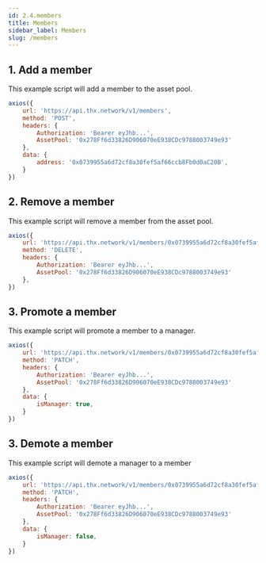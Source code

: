 ```yaml
---
id: 2.4.members
title: Members
sidebar_label: Members
slug: /members
---
```


## 1. Add a member

This example script will add a member to the asset pool.

```javascript
axios({
    url: 'https://api.thx.network/v1/members',
    method: 'POST',
    headers: {
        Authorization: 'Bearer eyJhb...',
        AssetPool: '0x278Ff6d33826D906070eE938CDc9788003749e93'
    },
    data: {
        address: '0x0739955a6d72cf8a30fef5af66ccb8Fb0d0aC20B',
    }
})
```

## 2. Remove a member

This example script will remove a member from the asset pool.

```javascript
axios({
    url: 'https://api.thx.network/v1/members/0x0739955a6d72cf8a30fef5af66ccb8Fb0d0aC20B',
    method: 'DELETE',
    headers: {
        Authorization: 'Bearer eyJhb...',
        AssetPool: '0x278Ff6d33826D906070eE938CDc9788003749e93'
    },
})
```

## 3. Promote a member

This example script will promote a member to a manager.

```javascript
axios({
    url: 'https://api.thx.network/v1/members/0x0739955a6d72cf8a30fef5af66ccb8Fb0d0aC20B',
    method: 'PATCH',
    headers: {
        Authorization: 'Bearer eyJhb...',
        AssetPool: '0x278Ff6d33826D906070eE938CDc9788003749e93'
    },
    data: {
        isManager: true,
    }
})
```

## 3. Demote a member

This example script will demote a manager to a member

```javascript
axios({
    url: 'https://api.thx.network/v1/members/0x0739955a6d72cf8a30fef5af66ccb8Fb0d0aC20B',
    method: 'PATCH',
    headers: {
        Authorization: 'Bearer eyJhb...',
        AssetPool: '0x278Ff6d33826D906070eE938CDc9788003749e93'
    },
    data: {
        isManager: false,
    }
})
```
